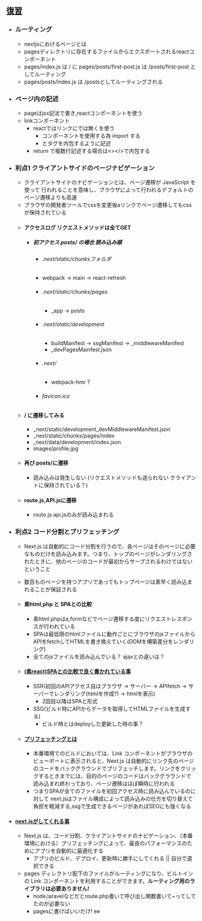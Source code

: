 ## [復習](https://qiita.com/thesugar/items/01896c1faa8241e6b1bc)
  - ### ルーティング
    - nextjsにおけるページとは
    - pagesディレクトリに存在するファイルからエクスポートされるreactコンポーネント
    - pages/index.js は / に pages/posts/first-post.js は /posts/first-post としてルーティング
    - pages/posts/index.js は /postsとしてルーティングされる
  - ### ページ内の記述
    - pageはjsx記法で書き,reactコンポーネントを使う
    - linkコンポーネント
      - reactではリンクに<a>では無く<link>を使う
        - <link>コンポーネントを使用する為 import する
        - <Link href=""><a></a></Link>と<a>タグを内包するように記述
      - return で複数行記述する場合は<></>で内包する
  - ### 利点1 クライアントサイドのページナビゲーション
      - クライアントサイドのナビゲーションとは、ページ遷移が JavaScript を使って 行われることを意味し、ブラウザによって行われるデフォルトのページ遷移よりも高速
      - ブラウザの開発者ツールでcssを変更後aリンクでページ遷移してもcssが保持されている
    - #### アクセスログ リクエストメソッドは全てGET
      - ##### 初アクセス posts/ の場合 読み込み順
        - ###### .next/static/chunksフォルダ
        - webpack → main → react-refresh
        - ###### .next/static/chunks/pages
          - _app → posts
        - ###### .next/static/development
          - buildManifest → ssgManifest → _middlewareManifest
          - _devPagesMainfest.json
        - ###### .next/
          - webpack-hmr ?
        - ###### favicon.ico
    - #### / に遷移してみる
      - _next/static/development_devMiddlewareManifest.json
      - _next/static/chunks/pages/index
      - _next/data/development/index.json
      - images/profile.jpg
    - #### 再び posts/に遷移
      - 読み込みは発生しない (リクエストメソッドも送られない クライアントに保持されている？)
    - #### route.js,API.jsに遷移
      - route.js api.jsのみが読み込まれる

  - ### 利点2 コード分割とプリフェッチング
    - Next.js は自動的にコード分割を行うので、各ページはそのページに必要なものだけを読み込みます。つまり、トップのページがレンダリングされたときに、他のページのコードが最初からサーブされるわけではないということ
    - 数百ものページを持つアプリであってもトップページは素早く読み込まれることが保証される

    - #### 素html,php と SPAとの比較
      - 素html.phpはa,formなどでページ遷移する度にリクエストレスポンスが行われている
      - SPAは最低限のhtmlファイルに動作ごとにブラウザのjsファイルからAPIをfetchしてHTMLを書き換えていく(DOMを構築差分をレンダリング)
      - 全てのjsファイルを読み込んでいる？ ajaxとの違いは？
    - #### [(素react)SPAとの比較で良く書かれている事](https://shimablogs.com/spa-ssr-ssg-difference#toc9)
      - SSR(初回のAPIアクセス自はブラウザ → サーバー → APIfetch → サーバーでレンダリング(htmlを作成?) → htmlを表示)
        - 2回目以降はSPAと形式
      - SSG(ビルド時にAPIからデータを取得してHTMLファイルを生成する)
        - ビルド時とはdeployした更新した時の事？
    - #### [プリフェッチングとは](https://www.google.com/search?q=%E3%83%97%E3%83%AA%E3%83%95%E3%82%A7%E3%83%83%E3%83%81&sxsrf=ALiCzsYakKgCc10HMoAf8LXZKYqKCuc26A:1653818018350&tbm=isch&source=iu&ictx=1&vet=1&fir=RTD-dJV4LTECDM%252CPgLIJs0s-MbCzM%252C_%253BmVNx4BYTusdFZM%252CBUrLO3zz-upJaM%252C_&usg=AI4_-kQL0iIhKyPvESYyv80KKHHvjl5jnw&sa=X&ved=2ahUKEwjR1YacuIT4AhVXmFYBHWucA9YQ_h16BAgiEAE&biw=1920&bih=937&dpr=1#imgrc=RTD-dJV4LTECDM)
      - 本番環境でのビルドにおいては、Link コンポーネントがブラウザのビューポートに表示されると、Next.js は自動的にリンク先のページのコードをバックグラウンドでプリフェッチします。リンクをクリックするときまでには、目的のページのコードはバックグラウンドで読み込まれ終わっており、ページ遷移はほぼ瞬時に行われる
      - つまりSPAが全てのファイルを初回アクセス時に読み込んでいるのに対して
      next.jsはファイル構成によって読み込みの仕方を切り替えて負担を軽減する,ssgで生成できるページがあればSEOにも強くなる
  - #### [next.jsがしてくれる事](https://qiita.com/thesugar/items/01896c1faa8241e6b1bc#%E3%82%B5%E3%83%9E%E3%83%AA%E3%83%BC)
    - Next.js は、コード分割、クライアントサイドのナビゲーション、（本番環境における）プリフェッチングによって、最良のパフォーマンスのためにアプリを自動的に最適化する
      - アプリのビルド、デプロイ、更新時に勝手にしてくれる || 自分で選択できる
    - pages ディレクトリ配下のファイルがルーティングになり、ビルトインの Link コンポーネントを利用することができます。**ルーティング用のライブラリは必要ありません!**
      - node,laravelなどだとroute.php書いて呼び出し関数書いて~ってしてたのが必要ない
      - pagesに書けばいいだけ! ee